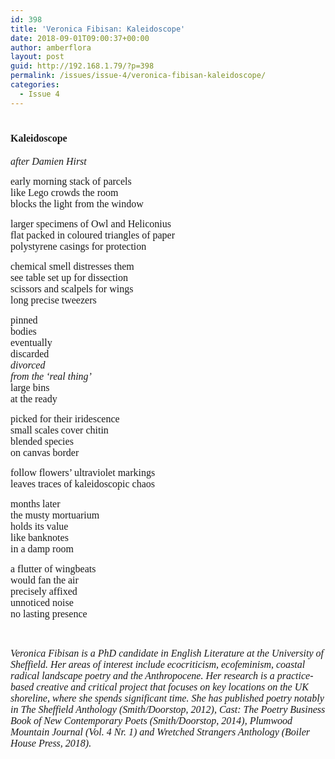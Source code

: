 ```yaml
---
id: 398
title: 'Veronica Fibisan: Kaleidoscope'
date: 2018-09-01T09:00:37+00:00
author: amberflora
layout: post
guid: http://192.168.1.79/?p=398
permalink: /issues/issue-4/veronica-fibisan-kaleidoscope/
categories:
  - Issue 4
---
```

# <span style="font-size: 12pt; font-family: georgia, palatino, serif;">Kaleidoscope</span>

<span style="font-family: georgia, palatino, serif; font-size: 12pt;"><em>after Damien Hirst</em></span>

<span style="font-size: 12pt; font-family: georgia, palatino, serif;">early morning stack of parcels</span>  
<span style="font-size: 12pt; font-family: georgia, palatino, serif;">like Lego crowds the room</span>  
<span style="font-size: 12pt; font-family: georgia, palatino, serif;">blocks the light from the window</span>

<span style="font-size: 12pt; font-family: georgia, palatino, serif;">larger specimens of Owl and Heliconius</span>  
<span style="font-size: 12pt; font-family: georgia, palatino, serif;">flat packed in coloured triangles of paper</span>  
<span style="font-size: 12pt; font-family: georgia, palatino, serif;">polystyrene casings for protection</span>

<span style="font-size: 12pt; font-family: georgia, palatino, serif;">chemical smell distresses them</span>  
<span style="font-size: 12pt; font-family: georgia, palatino, serif;">see table set up for dissection</span>  
<span style="font-size: 12pt; font-family: georgia, palatino, serif;">scissors and scalpels for wings</span>  
<span style="font-size: 12pt; font-family: georgia, palatino, serif;">long precise tweezers</span>

<span style="font-size: 12pt; font-family: georgia, palatino, serif;">pinned</span>  
<span style="font-size: 12pt; font-family: georgia, palatino, serif;">bodies</span>  
<span style="font-size: 12pt; font-family: georgia, palatino, serif;">eventually</span>  
<span style="font-size: 12pt; font-family: georgia, palatino, serif;">discarded</span>  
<span style="font-size: 12pt; font-family: georgia, palatino, serif;"><em>divorced<br /> from the ‘real thing’</em></span>  
<span style="font-size: 12pt; font-family: georgia, palatino, serif;">large bins</span>  
<span style="font-size: 12pt; font-family: georgia, palatino, serif;">at the ready</span>

<span style="font-size: 12pt; font-family: georgia, palatino, serif;">picked for their iridescence</span>  
<span style="font-size: 12pt; font-family: georgia, palatino, serif;">small scales cover chitin</span>  
<span style="font-size: 12pt; font-family: georgia, palatino, serif;">blended species</span>  
<span style="font-size: 12pt; font-family: georgia, palatino, serif;">on canvas border</span>

<span style="font-size: 12pt; font-family: georgia, palatino, serif;">follow flowers’ ultraviolet markings</span>  
<span style="font-size: 12pt; font-family: georgia, palatino, serif;">leaves traces of kaleidoscopic chaos</span>

<span style="font-size: 12pt; font-family: georgia, palatino, serif;">months later</span>  
<span style="font-size: 12pt; font-family: georgia, palatino, serif;">the musty mortuarium</span>  
<span style="font-size: 12pt; font-family: georgia, palatino, serif;">holds its value</span>  
<span style="font-size: 12pt; font-family: georgia, palatino, serif;">like banknotes</span>  
<span style="font-size: 12pt; font-family: georgia, palatino, serif;">in a damp room</span>

<span style="font-size: 12pt; font-family: georgia, palatino, serif;">a flutter of wingbeats</span>  
<span style="font-size: 12pt; font-family: georgia, palatino, serif;">would fan the air</span>  
<span style="font-size: 12pt; font-family: georgia, palatino, serif;">precisely affixed</span>  
<span style="font-size: 12pt; font-family: georgia, palatino, serif;">unnoticed noise</span>  
<span style="font-size: 12pt; font-family: georgia, palatino, serif;">no lasting presence</span>

&nbsp;

<span style="font-family: georgia, palatino, serif; font-size: 12pt;"><em>Veronica Fibisan is a PhD candidate in English Literature at the University of Sheffield. Her areas of interest include ecocriticism, ecofeminism, coastal radical landscape poetry and the Anthropocene. Her research is a practice-based creative and critical project that focuses on key locations on the UK shoreline, where she spends significant time. She has published poetry notably in The Sheffield Anthology (Smith/Doorstop, 2012), Cast: The Poetry Business Book of New Contemporary Poets (Smith/Doorstop, 2014), Plumwood Mountain Journal (Vol. 4 Nr. 1) and Wretched Strangers Anthology (Boiler House Press, 2018).</em></span>